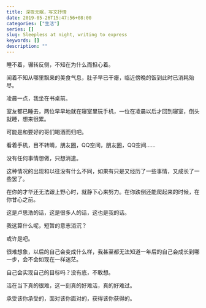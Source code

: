 ```yaml
---
title: 深夜无眠，写文抒情
date: 2019-05-26T15:47:56+08:00
categories: ["生活"]
series: []
slug: Sleepless at night, writing to express
keywords: []
description: ""
---
```


睡不着，辗转反侧，不知在为什么而担心着。

闻着不知从哪里飘来的美食气息，肚子早已干瘪，临近傍晚的饭到此时已消耗殆尽。

凌晨一点，我坐在书桌前。

室友都已睡去，两位早早地就在寝室里玩手机，一位在凌晨以后才回到寝室，倒头就睡，想来很累。

可能是和要好的哥们喝酒而归吧。

看着手机，目不转睛，朋友圈，QQ空间，朋友圈，QQ空间……

没有任何事情想做，只想消遣。

这种情况的出现和以往没有什么不同，如果有只是又经历了一些事情，又成长了一些罢了。

在你的才华还无法跟上野心时，就静下心来努力。在你跌倒还能爬起来的时候，在你甘心之前。

这是卢思浩的话，这是很多人的话，这也是我的话。

我这算什么呢，短暂的意志消沉？

或许是吧。

很难想象，以后的自己会变成什么样，我甚至都无法知道一年后的自己会成长到哪一步，会不会如现在一样迷茫。

自己会实现自己的目标吗？没有底，不敢想。

活在当下真的很难，这一刻真的好难活，真的好难过。

承受该你承受的，面对该你面对的，获得该你获得的。